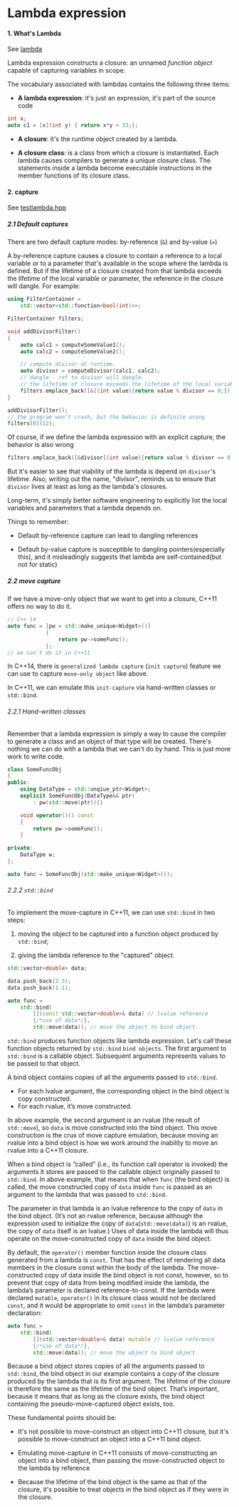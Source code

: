 # Lambda expression

#### 1. What's Lambda
See [lambda](http://en.cppreference.com/w/cpp/language/lambda)

Lambda expression constructs a closure: an unnamed *function object* capable of capturing variables in scope.

The vocabulary associated with lambdas contains the following three items:

* **A lambda expression**: it's just an expression, it's part of the source code
```C++
int x;
auto c1 = [x](int y) { return x*y > 33;};
```

* **A closure**: it's the runtime object created by a lambda.

* **A closure class**: is a class from which a closure is instantiated. Each lambda causes compilers to generate a unique closure class. The statements inside a lambda become executable instructions in the member functions of its closure class.

#### 2. capture

See [testlambda.hpp](https://github.com/hsgui/interest-only/blob/master/LearningCPlusPlus/testlambda.hpp)

##### 2.1 Default captures

There are two default capture modes: by-reference (`&`) and by-value (`=`)

A by-reference capture causes a closure to contain a reference to a local variable or to a parameter that's available in the scope where the lambda is defined. But if the lifetime of a closure created from that lambda exceeds the lifetime of the local variable or parameter, the reference in the closure will dangle. For example:
```C++
using FilterContainer = 
	std::vector<std::function<bool(int)>>;

FilterContainer filters;

void addDivisorFilter()
{
	auto calc1 = computeSomeValue1();
	auto calc2 = computeSomeValue2();

	// compute divisor at runtime.
	auto divisor = computeDivisor(calc1, calc2);
	// dangle - ref to divisor will dangle.
	// the lifetime of closure exceeds the lifetime of the local variable.
	filters.emplace_back([&](int value){return value % divisor == 0;});
}

addDivisorFilter();
// the program won't crash, but the behavior is definite wrong
filters[0](12);
```

Of course, if we define the lambda expression with an explicit capture, the behavior is also wrong
```C++
filters.emplace_back([&divisor](int value){return value % divisor == 0;});
```

But it's easier to see that viability of the lambda is depend on `divisor`'s lifetime. Also, writing out the name, "divisor", reminds us to ensure that `divisor` lives at least as long as the lambda's closures.

Long-term, it's simply better software engineering to explicitly list the local variables and parameters that a lambda depends on.

Things to remember:

* Default by-reference capture can lead to dangling references

* Default by-value capture is susceptible to dangling pointers(especially this), and it misleadingly suggests that lambda are self-contained(but not for static)

##### 2.2 move capture

If we have a move-only object that we want to get into a closure, C++11 offers no way to do it.
```C++
// C++ 14
auto func = [pw = std::make_unique<Widget>()]
            {
                return pw->someFunc();
            };
// we can't do it in C++11
```
In C++14, there is `generalized lambda capture` (`init capture`) feature we can use to capture `move-only object` like above.

In C++11, we can emulate this `init-capture` via hand-written classes or `std::bind`.

###### 2.2.1 Hand-written classes

Remember that a lambda expression is simply a way to cause the compiler to generate a class and an object of that type will be created. There's nothing we can do with a lambda that we can't do by hand. This is just more work to write code.

```C++
class SomeFuncObj
{
public:
    using DataType = std::unqiue_ptr<Widget>;
    explicit SomeFuncObj(DataType&& ptr)
        : pw(std::move(ptr)){}

    void operator()() const
    {
        return pw->someFunc();
    }

private:
    DataType w;
};

auto func = SomeFuncObj(std::make_unique<Widget>());
```

###### 2.2.2 `std::bind`

To implement the move-capture in C++11, we can use `std::bind` in two steps:

1. moving the object to be captured into a function object produced by `std::bind`;

2. giving the lambda reference to the "captured" object.

```C++
std::vector<double> data;

data.push_back(2.3);
data.push_back(1.1);

auto func = 
    std::bind(
        [](const std::vector<double>& data) // lvalue reference
        {/*use of data*/},
        std::move(data)); // move the object to bind object.
```

`std::bind` produces function objects like lambda expression. Let's call these function objects returned by `std::bind` `bind objects`. The first argument to `std::bind` is a callable object. Subsequent arguments represents values to be passed to that object.

A bind object contains copies of all the arguments passed to `std::bind`. 

* For each lvalue argument, the corresponding object in the bind object is copy constructed. 
* For each rvalue, it’s move constructed. 

In above example, the second argument is an rvalue (the result of `std::move`), so `data` is move constructed into the bind object. This move construction is the crux of move capture emulation, because moving an rvalue into a bind object is how we work around the inability to move an rvalue into a C++11 closure.

When a bind object is “called” (i.e., its function call operator is invoked) the arguments it stores are passed to the callable object originally passed to `std::bind`. In above example, that means that when `func` (the bind object) is called, the move constructed copy of `data` inside `func` is passed as an argument to the lambda that was passed to `std::bind`.

The parameter in that lambda is an lvalue reference to the copy of `data` in the bind object. (It’s not an rvalue reference, because although the expression used to initialize the copy of `data`(`std::move(data)`) is an rvalue, the copy of `data` itself is an lvalue.) Uses of data inside the lambda will thus operate on the move-constructed copy of `data` inside the bind object.

By default, the `operator()` member function inside the closure class generated from a lambda is `const`. That has the effect of rendering all data members in the closure const within the body of the lambda. The move-constructed copy of data inside the bind object is not const, however, so to prevent that copy of data from being modified inside the lambda, the lambda’s parameter is declared reference-to-const. If the lambda were declared `mutable`, `operator()` in its closure class would not be declared `const`, and it would be appropriate to omit `const` in the lambda’s parameter declaration:

```C++
auto func = 
    std::bind(
        [](std::vector<double>& data) mutable // lvalue reference
        {/*use of data*/},
        std::move(data)); // move the object to bind object.
```

Because a bind object stores copies of all the arguments passed to `std::bind`, the bind object in our example contains a copy of the closure produced by the lambda that is its first argument. The lifetime of the closure is therefore the same as the lifetime of the bind object. That’s important, because it means that as long as the closure exists, the bind object containing the pseudo-move-captured object exists, too.

These fundamental points should be:

* It's not possible to move-construct an object into C++11 closure, but it's possible to move-construct an object into a C++11 bind object.

* Emulating move-capture in C++11 consists of move-constructing an object into a bind object, then passing the move-constructed object to the lambda by reference

* Because the lifetime of the bind object is the same as that of the closure, it's possible to treat objects in the bind object as if they were in the closure.